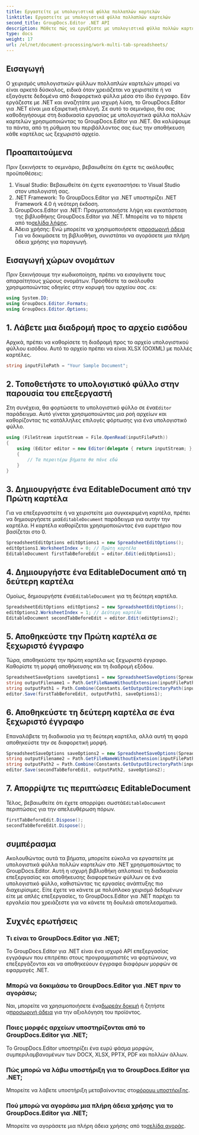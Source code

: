 ```yaml
---
title: Εργαστείτε με υπολογιστικά φύλλα πολλαπλών καρτελών
linktitle: Εργαστείτε με υπολογιστικά φύλλα πολλαπλών καρτελών
second_title: GroupDocs.Editor .NET API
description: Μάθετε πώς να εργάζεστε με υπολογιστικά φύλλα πολλών καρτελών στο .NET χρησιμοποιώντας το GroupDocs.Editor. Περιλαμβάνονται οδηγός βήμα προς βήμα, παραδείγματα κώδικα και βέλτιστες πρακτικές.
type: docs
weight: 17
url: /el/net/document-processing/work-multi-tab-spreadsheets/
---
```

## Εισαγωγή
Ο χειρισμός υπολογιστικών φύλλων πολλαπλών καρτελών μπορεί να είναι αρκετά δύσκολος, ειδικά όταν χρειάζεται να χειριστείτε ή να εξαγάγετε δεδομένα από διαφορετικά φύλλα μέσα στο ίδιο έγγραφο. Εάν εργάζεστε με .NET και αναζητάτε μια ισχυρή λύση, το GroupDocs.Editor για .NET είναι μια εξαιρετική επιλογή. Σε αυτό το σεμινάριο, θα σας καθοδηγήσουμε στη διαδικασία εργασίας με υπολογιστικά φύλλα πολλών καρτελών χρησιμοποιώντας το GroupDocs.Editor για .NET. Θα καλύψουμε τα πάντα, από τη ρύθμιση του περιβάλλοντος σας έως την αποθήκευση κάθε καρτέλας ως ξεχωριστό αρχείο.
## Προαπαιτούμενα
Πριν ξεκινήσετε το σεμινάριο, βεβαιωθείτε ότι έχετε τις ακόλουθες προϋποθέσεις:
1. Visual Studio: Βεβαιωθείτε ότι έχετε εγκαταστήσει το Visual Studio στον υπολογιστή σας.
2. .NET Framework: Το GroupDocs.Editor για .NET υποστηρίζει .NET Framework 4.0 ή νεότερη έκδοση.
3. GroupDocs.Editor για .NET: Πραγματοποιήστε λήψη και εγκατάσταση της βιβλιοθήκης GroupDocs.Editor για .NET. Μπορείτε να το πάρετε από το[σελίδα λήψης](https://releases.groupdocs.com/editor/net/).
4.  Άδεια χρήσης: Ενώ μπορείτε να χρησιμοποιήσετε α[προσωρινή άδεια](https://purchase.groupdocs.com/temporary-license/) Για να δοκιμάσετε τη βιβλιοθήκη, συνιστάται να αγοράσετε μια πλήρη άδεια χρήσης για παραγωγή.
## Εισαγωγή χώρων ονομάτων
Πριν ξεκινήσουμε την κωδικοποίηση, πρέπει να εισαγάγετε τους απαραίτητους χώρους ονομάτων. Προσθέστε τα ακόλουθα χρησιμοποιώντας οδηγίες στην κορυφή του αρχείου σας .cs:
```csharp
using System.IO;
using GroupDocs.Editor.Formats;
using GroupDocs.Editor.Options;
```
## 1. Λάβετε μια διαδρομή προς το αρχείο εισόδου
Αρχικά, πρέπει να καθορίσετε τη διαδρομή προς το αρχείο υπολογιστικού φύλλου εισόδου. Αυτό το αρχείο πρέπει να είναι XLSX (OOXML) με πολλές καρτέλες.
```csharp
string inputFilePath = "Your Sample Document";
```
## 2. Τοποθετήστε το υπολογιστικό φύλλο στην παρουσία του επεξεργαστή
 Στη συνέχεια, θα φορτώσετε το υπολογιστικό φύλλο σε ένα`Editor` παράδειγμα. Αυτό γίνεται χρησιμοποιώντας μια ροή αρχείων και καθορίζοντας τις κατάλληλες επιλογές φόρτωσης για ένα υπολογιστικό φύλλο.
```csharp
using (FileStream inputStream = File.OpenRead(inputFilePath))
{
    using (Editor editor = new Editor(delegate { return inputStream; }, delegate { return new SpreadsheetLoadOptions(); }))
    {
        // Τα περαιτέρω βήματα θα πάνε εδώ
    }
}
```
## 3. Δημιουργήστε ένα EditableDocument από την Πρώτη καρτέλα
 Για να επεξεργαστείτε ή να χειριστείτε μια συγκεκριμένη καρτέλα, πρέπει να δημιουργήσετε μια`EditableDocument` παράδειγμα για αυτήν την καρτέλα. Η καρτέλα καθορίζεται χρησιμοποιώντας ένα ευρετήριο που βασίζεται στο 0.
```csharp
SpreadsheetEditOptions editOptions1 = new SpreadsheetEditOptions();
editOptions1.WorksheetIndex = 0; // Πρώτη καρτέλα
EditableDocument firstTabBeforeEdit = editor.Edit(editOptions1);
```
## 4. Δημιουργήστε ένα EditableDocument από τη δεύτερη καρτέλα
 Ομοίως, δημιουργήστε ένα`EditableDocument` για τη δεύτερη καρτέλα.
```csharp
SpreadsheetEditOptions editOptions2 = new SpreadsheetEditOptions();
editOptions2.WorksheetIndex = 1; // Δεύτερη καρτέλα
EditableDocument secondTabBeforeEdit = editor.Edit(editOptions2);
```
## 5. Αποθηκεύστε την Πρώτη καρτέλα σε ξεχωριστό έγγραφο
Τώρα, αποθηκεύστε την πρώτη καρτέλα ως ξεχωριστό έγγραφο. Καθορίστε τη μορφή αποθήκευσης και τη διαδρομή εξόδου.
```csharp
SpreadsheetSaveOptions saveOptions1 = new SpreadsheetSaveOptions(SpreadsheetFormats.Xlsm);
string outputFilename1 = Path.GetFileNameWithoutExtension(inputFilePath) + "_tab1.xlsm";
string outputPath1 = Path.Combine(Constants.GetOutputDirectoryPath(inputFilePath), outputFilename1);
editor.Save(firstTabBeforeEdit, outputPath1, saveOptions1);
```
## 6. Αποθηκεύστε τη δεύτερη καρτέλα σε ένα ξεχωριστό έγγραφο
Επαναλάβετε τη διαδικασία για τη δεύτερη καρτέλα, αλλά αυτή τη φορά αποθηκεύστε την σε διαφορετική μορφή.
```csharp
SpreadsheetSaveOptions saveOptions2 = new SpreadsheetSaveOptions(SpreadsheetFormats.Xlsb);
string outputFilename2 = Path.GetFileNameWithoutExtension(inputFilePath) + "_tab2.xlsb";
string outputPath2 = Path.Combine(Constants.GetOutputDirectoryPath(inputFilePath), outputFilename2);
editor.Save(secondTabBeforeEdit, outputPath2, saveOptions2);
```
## 7. Απορρίψτε τις περιπτώσεις EditableDocument
 Τέλος, βεβαιωθείτε ότι έχετε απορρίψει σωστά`EditableDocument` περιπτώσεις για την απελευθέρωση πόρων.
```csharp
firstTabBeforeEdit.Dispose();
secondTabBeforeEdit.Dispose();
```

## συμπέρασμα
Ακολουθώντας αυτά τα βήματα, μπορείτε εύκολα να εργαστείτε με υπολογιστικά φύλλα πολλών καρτελών στο .NET χρησιμοποιώντας το GroupDocs.Editor. Αυτή η ισχυρή βιβλιοθήκη απλοποιεί τη διαδικασία επεξεργασίας και αποθήκευσης διαφορετικών φύλλων σε ένα υπολογιστικό φύλλο, καθιστώντας τις εργασίες ανάπτυξης πιο διαχειρίσιμες. Είτε έχετε να κάνετε με πολύπλοκο χειρισμό δεδομένων είτε με απλές επεξεργασίες, το GroupDocs.Editor για .NET παρέχει τα εργαλεία που χρειάζεστε για να κάνετε τη δουλειά αποτελεσματικά.
## Συχνές ερωτήσεις
### Τι είναι το GroupDocs.Editor για .NET;
Το GroupDocs.Editor για .NET είναι ένα ισχυρό API επεξεργασίας εγγράφων που επιτρέπει στους προγραμματιστές να φορτώνουν, να επεξεργάζονται και να αποθηκεύουν έγγραφα διαφόρων μορφών σε εφαρμογές .NET.
### Μπορώ να δοκιμάσω το GroupDocs.Editor για .NET πριν το αγοράσω;
 Ναι, μπορείτε να χρησιμοποιήσετε ένα[δωρεάν δοκιμή](https://releases.groupdocs.com/) ή ζητήστε α[προσωρινή άδεια](https://purchase.groupdocs.com/temporary-license/) για την αξιολόγηση του προϊόντος.
### Ποιες μορφές αρχείων υποστηρίζονται από το GroupDocs.Editor για .NET;
Το GroupDocs.Editor υποστηρίζει ένα ευρύ φάσμα μορφών, συμπεριλαμβανομένων των DOCX, XLSX, PPTX, PDF και πολλών άλλων.
### Πώς μπορώ να λάβω υποστήριξη για το GroupDocs.Editor για .NET;
 Μπορείτε να λάβετε υποστήριξη μεταβαίνοντας στο[φόρουμ υποστήριξης](https://forum.groupdocs.com/c/editor/20).
### Πού μπορώ να αγοράσω μια πλήρη άδεια χρήσης για το GroupDocs.Editor για .NET;
 Μπορείτε να αγοράσετε μια πλήρη άδεια χρήσης από το[σελίδα αγοράς](https://purchase.groupdocs.com/buy).